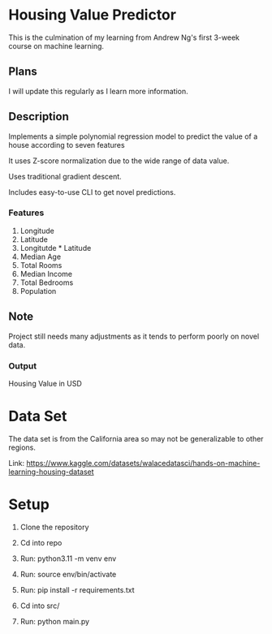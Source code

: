 # Housing Value Predictor
This is the culmination of my learning from Andrew Ng's first 3-week course on machine learning.

## Plans
I will update this regularly as I learn more information.

## Description
Implements a simple polynomial regression model to predict the value of a house according to seven features

It uses Z-score normalization due to the wide range of data value.

Uses traditional gradient descent.

Includes easy-to-use CLI to get novel predictions.

### Features
1) Longitude
2) Latitude
3) Longitutde * Latitude
4) Median Age
5) Total Rooms
6) Median Income
7) Total Bedrooms
8) Population

## Note
Project still needs many adjustments as it tends to perform poorly on novel data.

### Output
Housing Value in USD

# Data Set
The data set is from the California area so may not be generalizable to other regions.

Link: https://www.kaggle.com/datasets/walacedatasci/hands-on-machine-learning-housing-dataset

# Setup
1) Clone the repository

2) Cd into repo

3) Run: python3.11 -m venv env

4) Run: source env/bin/activate

5) Run: pip install -r requirements.txt

6) Cd into src/

7) Run: python main.py
